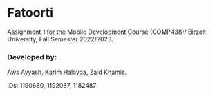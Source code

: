 # Fatoorti

Assignment 1 for the Mobile Development Course (COMP438)/ Birzeit University, Fall Semester 2022/2023.


### Developed by:

Aws Ayyash, Karim Halayqa, Zaid Khamis.

IDs: 1190680, 1192087, 1182487
